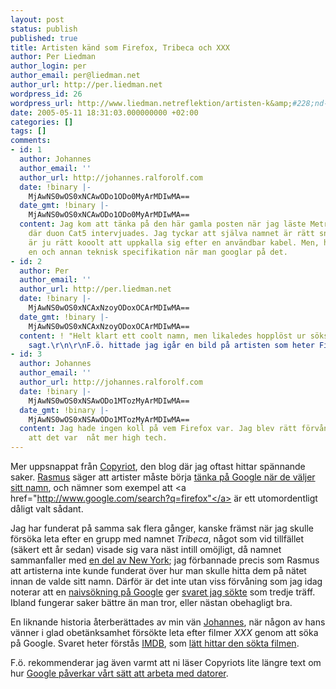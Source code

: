 ```yaml
---
layout: post
status: publish
published: true
title: Artisten känd som Firefox, Tribeca och XXX
author: Per Liedman
author_login: per
author_email: per@liedman.net
author_url: http://per.liedman.net
wordpress_id: 26
wordpress_url: http://www.liedman.netreflektion/artisten-k&amp;#228;nd-som-firefox,-tribeca-och-xxx/
date: 2005-05-11 18:31:03.000000000 +02:00
categories: []
tags: []
comments:
- id: 1
  author: Johannes
  author_email: ''
  author_url: http://johannes.ralforolf.com
  date: !binary |-
    MjAwNS0wOS0xNCAwODo1ODo0MyArMDIwMA==
  date_gmt: !binary |-
    MjAwNS0wOS0xNCAwODo1ODo0MyArMDIwMA==
  content: Jag kom att tänka på den här gamla posten när jag läste Metro i morse,
    där duon Cat5 intervjuades. Jag tyckar att själva namnet är rätt snyggt, och det
    är ju rätt kooolt att uppkalla sig efter en användbar kabel. Men, hallå, man får
    en och annan teknisk specifikation när man googlar på det.
- id: 2
  author: Per
  author_email: ''
  author_url: http://per.liedman.net
  date: !binary |-
    MjAwNS0wOS0xNCAxNzoyODoxOCArMDIwMA==
  date_gmt: !binary |-
    MjAwNS0wOS0xNCAxNzoyODoxOCArMDIwMA==
  content: ! "Helt klart ett coolt namn, men likaledes hopplöst ur söksynpunkt, som
    sagt.\r\n\r\nF.ö. hittade jag igår en bild på artisten som heter Firefox: http://www.fotosidan.se/gallery/viewpic.htm?set=lp&ID=472150"
- id: 3
  author: Johannes
  author_email: ''
  author_url: http://johannes.ralforolf.com
  date: !binary |-
    MjAwNS0wOS0xNSAwODo1MTozMyArMDIwMA==
  date_gmt: !binary |-
    MjAwNS0wOS0xNSAwODo1MTozMyArMDIwMA==
  content: Jag hade ingen koll på vem Firefox var. Jag blev rätt förvånad, trodde
    att det var  nåt mer high tech.
---
```

Mer uppsnappat från <a href="http://copyriot.blogspot.com/">Copyriot</a>, den blog där jag oftast hittar spännande saker. <a href="http://www.blogger.com/profile/3213372">Rasmus</a> säger att artister måste börja <a href="http://copyriot.blogspot.com/2005/05/agoogliska-artistnamn.html">tänka på Google när de väljer sitt namn</a>, och nämner som exempel att <a href="http://www.google.com/search?q=firefox"</a> är ett utomordentligt dåligt valt sådant.

Jag har funderat på samma sak flera gånger, kanske främst när jag skulle försöka leta efter en grupp med namnet <i>Tribeca</i>, något som vid tillfället (säkert ett år sedan) visade sig vara näst intill omöjligt, då namnet sammanfaller med <a href="http://www.tribeca.org/default.aspx">en del av New York</a>; jag förbannade precis som Rasmus att artisterna inte kunde funderat över hur man skulle hitta dem på nätet innan de valde sitt namn. Därför är det inte utan viss förvåning som jag idag noterar att en <a href="http://www.google.com/search?q=tribeca">naivsökning på Google</a> ger <a href="http://www.labrador.se/artists/tribeca.php3">svaret jag sökte</a> som tredje träff. Ibland fungerar saker bättre än man tror, eller nästan obehagligt bra.

En liknande historia återberättades av min vän <a href="http://www.algonet.se/~jbjork/">Johannes</a>, när någon av hans vänner i glad obetänksamhet försökte leta efter filmer <i>XXX</i> genom att söka på Google. Svaret heter förstås <a href="http://www.imdb.com">IMDB</a>, som <a href="http://www.imdb.com/title/tt0295701/">lätt hittar den sökta filmen</a>.

F.ö. rekommenderar jag även varmt att ni läser Copyriots lite längre text om hur <a href="http://copyriot.blogspot.com/2004/07/markeringens-logik-erstter.html">Google påverkar vårt sätt att arbeta med datorer</a>.
